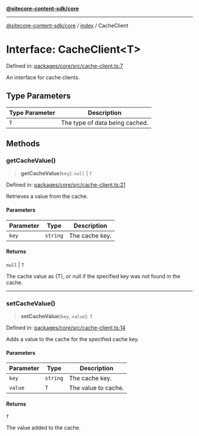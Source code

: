 [**@sitecore-content-sdk/core**](../../README.md)

***

[@sitecore-content-sdk/core](../../README.md) / [index](../README.md) / CacheClient

# Interface: CacheClient\<T\>

Defined in: [packages/core/src/cache-client.ts:7](https://github.com/Sitecore/content-sdk/blob/0d1933830661df0273ddb41b92f4a0934e861521/packages/core/src/cache-client.ts#L7)

An interface for cache clients.

## Type Parameters

| Type Parameter | Description |
| ------ | ------ |
| `T` | The type of data being cached. |

## Methods

### getCacheValue()

> **getCacheValue**(`key`): `null` \| `T`

Defined in: [packages/core/src/cache-client.ts:21](https://github.com/Sitecore/content-sdk/blob/0d1933830661df0273ddb41b92f4a0934e861521/packages/core/src/cache-client.ts#L21)

Retrieves a value from the cache.

#### Parameters

| Parameter | Type | Description |
| ------ | ------ | ------ |
| `key` | `string` | The cache key. |

#### Returns

`null` \| `T`

The cache value as {T}, or null if the specified key was not found in the cache.

***

### setCacheValue()

> **setCacheValue**(`key`, `value`): `T`

Defined in: [packages/core/src/cache-client.ts:14](https://github.com/Sitecore/content-sdk/blob/0d1933830661df0273ddb41b92f4a0934e861521/packages/core/src/cache-client.ts#L14)

Adds a value to the cache for the specified cache key.

#### Parameters

| Parameter | Type | Description |
| ------ | ------ | ------ |
| `key` | `string` | The cache key. |
| `value` | `T` | The value to cache. |

#### Returns

`T`

The value added to the cache.
